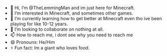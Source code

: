 - 👋 Hi, I’m @TheLemmingMan and im just here for Minecraft.
- 👀 I’m interested in Minecraft, and sometimes other games.
- 🌱 I’m currently learning how to get better at Minecraft even tho ive been playing for like 10-12 years.
- 💞️ I’m looking to collaborate on nothing at all.
- 📫 How to reach me, i dont see why you need to reach me
- 😄 Pronouns: He/Him
- ⚡ Fun fact: Im a giant who loves food.

<!---
TheLemmingMan/TheLemmingMan is a ✨ special ✨ repository because its `README.md` (this file) appears on your GitHub profile.
You can click the Preview link to take a look at your changes.
--->
